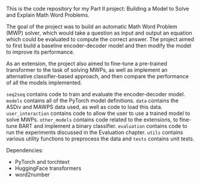 This is the code repository for my Part II project: Building a Model to Solve and Explain Math Word Problems.

The goal of the project was to build an automatic Math Word Problem (MWP) solver, which would take a question as input and output an equation which could be evaluated to compute the correct answer. The project aimed to first build a baseline encoder-decoder model and then modify the model to improve its performance.

As an extension, the project also aimed to fine-tune a pre-trained transformer to the task of solving MWPs, as well as implement an alternative classifier-based approach, and then compare the performance of all the models implemented.

`seq2seq` contains code to train and evaluate the encoder-decoder model. `models` contains all of the PyTorch model definitions. `data` contains the ASDiv and MAWPS data used, as well as code to load this data. `user_interaction` contains code to allow the user to use a trained model to solve MWPs. `other_models` contains code related to the extensions, to fine-tune BART and implement a binary classifier. `evaluation` contains code to run the experiments discussed in the Evaluation chapter. `utils` contains various utility functions to preprocess the data and `tests` contains unit tests.

Dependencies:
- PyTorch and torchtext
- HuggingFace transformers
- word2number